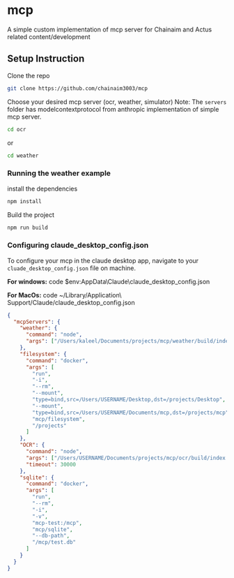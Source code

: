 # mcp
A simple custom implementation of mcp server for Chainaim and Actus related content/development


## Setup Instruction
Clone the repo
```bash
git clone https://github.com/chainaim3003/mcp
```

Choose your desired mcp server (ocr, weather, simulator) 
Note: The `servers` folder has modelcontextprotocol from anthropic implementation of simple mcp server.

```bash
cd ocr
```
or 
```bash
cd weather
```

### Running the weather example

install the dependencies
```bash
npm install
```

Build the project
```bash
npm run build
```


### Configuring claude_desktop_config.json
To configure your mcp in the claude desktop app, navigate to your `cluade_desktop_config.json` file on machine.

**For windows:**  code $env:AppData\Claude\claude_desktop_config.json

**For MacOs:** code ~/Library/Application\ Support/Claude/claude_desktop_config.json

```json
{
  "mcpServers": {
    "weather": {
      "command": "node",
      "args": ["/Users/kaleel/Documents/projects/mcp/weather/build/index.js"]
    },
    "filesystem": {
      "command": "docker",
      "args": [
        "run",
        "-i",
        "--rm",
        "--mount",
        "type=bind,src=/Users/USERNAME/Desktop,dst=/projects/Desktop",
        "--mount",
        "type=bind,src=/Users/USERNAME/Documents/mcp,dst=/projects/mcp",
        "mcp/filesystem",
        "/projects"
      ]
    },
    "OCR": {
      "command": "node",
      "args": ["/Users/USERNAME/Documents/projects/mcp/ocr/build/index.js"],
      "timeout": 30000
    },
    "sqlite": {
      "command": "docker",
      "args": [
        "run",
        "--rm",
        "-i",
        "-v",
        "mcp-test:/mcp",
        "mcp/sqlite",
        "--db-path",
        "/mcp/test.db"
      ]
    }
  }
}
```

